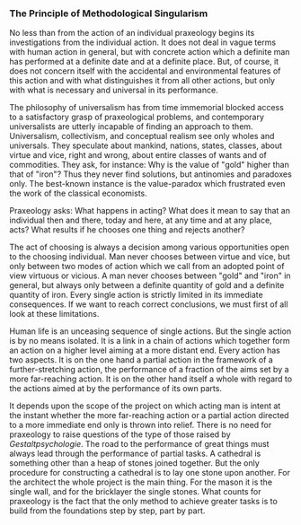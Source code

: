 ### The Principle of Methodological Singularism

No less than from the action of an individual praxeology begins its investigations from the individual action. It does not deal in vague terms with human action in general, but with concrete action which a definite man has performed at a definite date and at a definite place. But, of course, it does not concern itself with the accidental and environmental features of this action and with what distinguishes it from all other actions, but only with what is necessary and universal in its performance.

The philosophy of universalism has from time immemorial blocked access to a satisfactory grasp of praxeological problems, and contemporary universalists are utterly incapable of finding an approach to them. Universalism, collectivism, and conceptual realism see only wholes and universals. They speculate about mankind, nations, states, classes, about virtue and vice, right and wrong, about entire classes of wants and of commodities. They ask, for instance: Why is the value of "gold" higher than that of "iron"? Thus they never find solutions, but antinomies and paradoxes only. The best-known instance is the value-paradox which frustrated even the work of the classical economists.

Praxeology asks: What happens in acting? What does it mean to say that an individual then and there, today and here, at any time and at any place, acts? What results if he chooses one thing and rejects another?

The act of choosing is always a decision among various opportunities open to the choosing individual. Man never chooses between virtue and vice, but only between two modes of action which we call from an adopted point of view virtuous or vicious. A man never chooses between "gold" and "iron" in general, but always only between a definite quantity of gold and a definite quantity of iron. Every single action is strictly limited in its immediate consequences. If we want to reach correct conclusions, we must first of all look at these limitations.

Human life is an unceasing sequence of single actions. But the single action is by no means isolated. It is a link in a chain of actions which together form an action on a higher level aiming at a more distant end. Every action has two aspects. It is on the one hand a partial action in the framework of a further-stretching action, the performance of a fraction of the aims set by a more far-reaching action. It is on the other hand itself a whole with regard to the actions aimed at by the performance of its own parts.

It depends upon the scope of the project on which acting man is intent at the instant whether the more far-reaching action or a partial action directed to a more immediate end only is thrown into relief. There is no need for praxeology to raise questions of the type of those raised by *Gestaltpsychologie*. The road to the performance of great things must always lead through the performance of partial tasks. A cathedral is something other than a heap of stones joined together. But the only procedure for constructing a cathedral is to lay one stone upon another. For the architect the whole project is the main thing. For the mason it is the single wall, and for the bricklayer the single stones. What counts for praxeology is the fact that the only method to achieve greater tasks is to build from the foundations step by step, part by part.